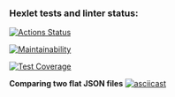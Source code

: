 ### Hexlet tests and linter status:
[![Actions Status](https://github.com/de-euforie/frontend-project-lvl2/workflows/hexlet-check/badge.svg)](https://github.com/de-euforie/frontend-project-lvl2/actions)

[![Maintainability](https://api.codeclimate.com/v1/badges/a99a88d28ad37a79dbf6/maintainability)](https://codeclimate.com/github/codeclimate/codeclimate/maintainability)

[![Test Coverage](https://api.codeclimate.com/v1/badges/22f19725e163f85d68b9/test_coverage)](https://codeclimate.com/github/de-euforie/frontend-project-lvl2/test_coverage)

**Comparing two flat JSON files**
[![asciicast](https://asciinema.org/a/YpKefUVTWmAWPAucK3bjgA11M.svg)](https://asciinema.org/a/YpKefUVTWmAWPAucK3bjgA11M)
